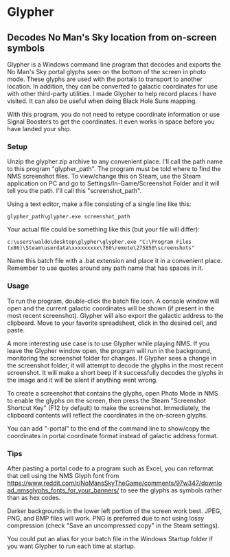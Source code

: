 # Glypher
## Decodes No Man's Sky location from on-screen symbols

Glypher is a Windows command line program that decodes and exports the No Man's Sky portal glyphs seen on the bottom of the screen in photo mode.  These glyphs are used with the portals to transport to another location.  In addition, they can be converted to galactic coordinates for use with other third-party utilities.  I made Glypher to help record places I have visited.  It can also be useful when doing Black Hole Suns mapping.

With this program, you do not need to retype coordinate information or use Signal Boosters to get the coordinates.  It even works in space before you have landed your ship.

### Setup
Unzip the glypher.zip archive to any convenient place.  I'll call the path name to this program "glypher_path".
The program must be told where to find the NMS screenshot files.  To view/change this on Steam, use the Steam application on PC and go to Settings/In-Game/Screenshot Folder and it will tell you the path.  I'll call this "screenshot_path".
	
Using a text editor, make a file consisting of a single line like this:

	glypher_path\glypher.exe screenshot_path
	
Your actual file could be something like this (but your file will differ):

	c:\users\waldo\desktop\glypher\glypher.exe "C:\Program Files (x86)\Steam\userdata\xxxxxxxxx\760\remote\275850\screenshots"

Name this batch file with a .bat extension and place it in a convenient place.  Remember to use quotes around any path name that has spaces in it.

### Usage
To run the program, double-click the batch file icon.  A console window will open and the current galactic coordinates will be shown (if present in the most recent screenshot).  Glypher will also export the galactic address to the clipboard.  Move to your favorite spreadsheet, click in the desired cell, and paste.

A more interesting use case is to use Glypher while playing NMS.  If you leave the Glypher window open, the program will run in the background, monitoring the screenshot folder for changes.  If Glypher sees a change in the screenshot folder, it will attempt to decode the glyphs in the most recent screenshot.  It will make a short beep if it successfully decodes the glyphs in the image and it will be silent if anything went wrong.  

To create a screenshot that contains the glyphs, open Photo Mode in NMS to enable the glyphs on the screen, then press the Steam "Screenshot Shortcut Key" (F12 by default) to make the screenshot.  Immediately, the clipboard contents will reflect the coordinates in the on-screen glyphs.

You can add "-portal" to the end of the command line to show/copy the coordinates in portal coordinate format instead of galactic address format.

### Tips
After pasting a portal code to a program such as Excel, you can reformat that cell using the NMS Glyph font from https://www.reddit.com/r/NoMansSkyTheGame/comments/97w347/download_nmsglyphs_fonts_for_your_banners/ to see the glyphs as symbols rather than as hex codes.

Darker backgrounds in the lower left portion of the screen work best.  JPEG, PNG, and BMP files will work. PNG is preferred due to not using lossy compression (check "Save an uncompressed copy" in the Steam settings).

You could put an alias for your batch file in the Windows Startup folder if you want Glypher to run each time at startup.

